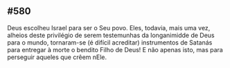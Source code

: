 ## #580 

Deus escolheu Israel para ser o Seu povo. Eles, todavia, mais uma vez, alheios deste privilégio de serem testemunhas da longanimidde de Deus para o mundo, tornaram-se (é difícil acreditar) instrumentos de Satanás para entregar à morte o bendito Filho de Deus! E não apenas isto, mas para perseguir aqueles que crêem nEle.